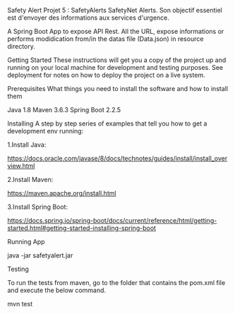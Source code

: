 Safety Alert
Projet 5 : SafetyAlerts SafetyNet Alerts. Son objectif essentiel est d'envoyer des informations aux services d'urgence.

A Spring Boot App to expose API Rest. All the URL, expose informations or performs modidication from/in the datas file (Data.json) in resource directory.

Getting Started These instructions will get you a copy of the project up and running on your local machine for development and testing purposes. See deployment for notes on how to deploy the project on a live system.

Prerequisites What things you need to install the software and how to install them

Java 1.8 Maven 3.6.3 Spring Boot 2.2.5

Installing A step by step series of examples that tell you how to get a development env running:

1.Install Java:

https://docs.oracle.com/javase/8/docs/technotes/guides/install/install_overview.html

2.Install Maven:

https://maven.apache.org/install.html

3.Install Spring Boot:

https://docs.spring.io/spring-boot/docs/current/reference/html/getting-started.html#getting-started-installing-spring-boot

Running App

java -jar safetyalert.jar

Testing

To run the tests from maven, go to the folder that contains the pom.xml file and execute the below command.

mvn test
